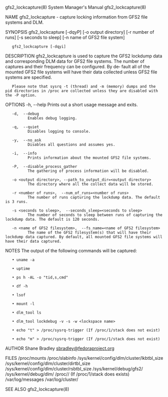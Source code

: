 gfs2_lockcapture(8)                                                               System Manager's Manual                                                              gfs2_lockcapture(8)

NAME
       gfs2_lockcapture - capture locking information from GFS2 file systems and DLM.

SYNOPSIS
       gfs2_lockcapture [-dqyP] [-o output directory] [-r number of runs] [-s seconds to sleep] [-n name of GFS2 file system]

       gfs2_lockcapture [-dqyi]

DESCRIPTION
       gfs2_lockcapture  is  used to capture the GFS2 lockdump data and corresponding DLM data for GFS2 file systems. The number of captures and their frequency can be configured. By de‐
       fault all of the mounted GFS2 file systems will have their data collected unless GFS2 file systems are specified.

       Please note that sysrq -t (thread) and -m (memory) dumps and the pid directories in /proc are collected unless they are disabled with the -P option.

OPTIONS
       -h,  --help
              Prints out a short usage message and exits.

       -d,  --debug
              Enables debug logging.

       -q,  --quiet
              Disables logging to console.

       -y,  --no_ask
              Disables all questions and assumes yes.

       -i,  --info
              Prints information about the mounted GFS2 file systems.

       -P,  --disable_process_gather
              The gathering of process information will be disabled.

       -o <output directory>, --path_to_output_dir=<output directory>
              The directory where all the collect data will be stored.

       -r <number of runs>,  --num_of_runs=<number of runs>
              The number of runs capturing the lockdump data. The default is 3 runs.

       -s <seconds to sleep>,  --seconds_sleep=<seconds to sleep>
              The number of seconds to sleep between runs of capturing the lockdump data. The default is 120 seconds.

       -n <name of GFS2 filesystem>,  --fs_name=<name of GFS2 filesystem>
              The name of the GFS2 filesystem(s) that will have their lockdump data captured. By default, all mounted GFS2 file systems will have their data captured.

NOTES
       The output of the following commands will be captured:

       • uname -a

       • uptime

       • ps h -AL -o "tid,s,cmd"

       • df -h

       • lsof

       • mount -l

       • dlm_tool ls

       • dlm_tool lockdebug -v -s -w <lockspace name>

       • echo "t" > /proc/sysrq-trigger (If /proc/1/stack does not exist)

       • echo "m" > /proc/sysrq-trigger (If /proc/1/stack does not exist)

AUTHOR
       Shane Bradley <sbradley@fedoraproject.org>

FILES
       /proc/mounts
       /proc/slabinfo
       /sys/kernel/config/dlm/cluster/lkbtbl_size
       /sys/kernel/config/dlm/cluster/dirtbl_size
       /sys/kernel/config/dlm/cluster/rsbtbl_size
       /sys/kernel/debug/gfs2/
       /sys/kernel/debug/dlm/
       /proc/<int>/ (If /proc/1/stack does exists)
       /var/log/messages
       /var/log/cluster/

SEE ALSO
                                                                                                                                                                       gfs2_lockcapture(8)

